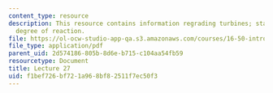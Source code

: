 ```yaml
---
content_type: resource
description: This resource contains information regrading turbines; stage characteristics;
  degree of reaction.
file: https://ol-ocw-studio-app-qa.s3.amazonaws.com/courses/16-50-introduction-to-propulsion-systems-spring-2012/f1bef726bf721a968bf82511f7ec50f3_MIT16_50S12_lec27.pdf
file_type: application/pdf
parent_uid: 2d574186-805b-8d6e-b715-c104aa54fb59
resourcetype: Document
title: Lecture 27
uid: f1bef726-bf72-1a96-8bf8-2511f7ec50f3
---
```

